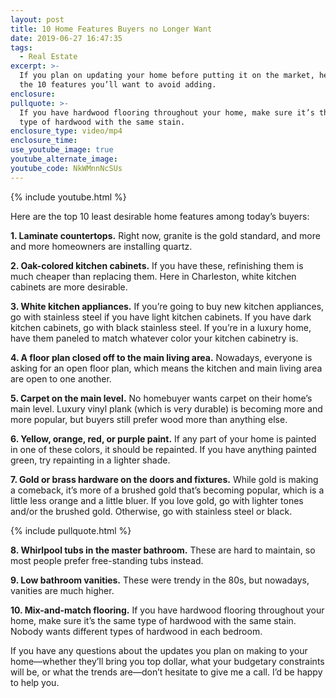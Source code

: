 ```yaml
---
layout: post
title: 10 Home Features Buyers no Longer Want
date: 2019-06-27 16:47:35
tags:
  - Real Estate
excerpt: >-
  If you plan on updating your home before putting it on the market, here are
  the 10 features you’ll want to avoid adding.
enclosure:
pullquote: >-
  If you have hardwood flooring throughout your home, make sure it’s the same
  type of hardwood with the same stain.
enclosure_type: video/mp4
enclosure_time:
use_youtube_image: true
youtube_alternate_image:
youtube_code: NkWMnnNcSUs
---
```


{% include youtube.html %}

Here are the top 10 least desirable home features among today’s buyers:

**1\. Laminate countertops.** Right now, granite is the gold standard, and more and more homeowners are installing quartz.&nbsp;

**2\. Oak-colored kitchen cabinets.** If you have these, refinishing them is much cheaper than replacing them. Here in Charleston, white kitchen cabinets are more desirable.&nbsp;

**3\. White kitchen appliances.** If you’re going to buy new kitchen appliances, go with stainless steel if you have light kitchen cabinets. If you have dark kitchen cabinets, go with black stainless steel. If you’re in a luxury home, have them paneled to match whatever color your kitchen cabinetry is.&nbsp;

**4\. A floor plan closed off to the main living area.** Nowadays, everyone is asking for an open floor plan, which means the kitchen and main living area are open to one another.&nbsp;

**5\. Carpet on the main level.** No homebuyer wants carpet on their home’s main level. Luxury vinyl plank (which is very durable) is becoming more and more popular, but buyers still prefer wood more than anything else.&nbsp;

**6\. Yellow, orange, red, or purple paint.** If any part of your home is painted in one of these colors, it should be repainted. If you have anything painted green, try repainting in a lighter shade.&nbsp;

**7\. Gold or brass hardware on the doors and fixtures.** While gold is making a comeback, it’s more of a brushed gold that’s becoming popular, which is a little less orange and a little bluer. If you love gold, go with lighter tones and/or the brushed gold. Otherwise, go with stainless steel or black.&nbsp;

{% include pullquote.html %}

**8\. Whirlpool tubs in the master bathroom.** These are hard to maintain, so most people prefer free-standing tubs instead.&nbsp;

**9\. Low bathroom vanities.** These were trendy in the 80s, but nowadays, vanities are much higher.&nbsp;

**10\. Mix-and-match flooring.** If you have hardwood flooring throughout your home, make sure it’s the same type of hardwood with the same stain. Nobody wants different types of hardwood in each bedroom.&nbsp;

If you have any questions about the updates you plan on making to your home—whether they’ll bring you top dollar, what your budgetary constraints will be, or what the trends are—don’t hesitate to give me a call. I’d be happy to help you.&nbsp;<br>&nbsp;

&nbsp;